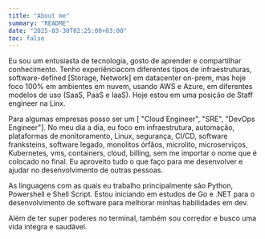 ```yaml
---
title: "About me"
summary: "README"
date: "2025-03-30T02:25:00+03:00"
toc: false
---
```


Eu sou um entusiasta de tecnologia, gosto de aprender e compartilhar conhecimento. Tenho experiênciacom diferentes tipos de infraestruturas, software-defined [Storage, Network] em datacenter on-prem, mas hoje foco 100% em ambientes em nuvem, usando AWS e Azure, em diferentes modelos de uso (SaaS, PaaS e IaaS). Hoje estou em uma posição de Staff engineer na Linx. 

Para algumas empresas posso ser um [ "Cloud Engineer", "SRE", "DevOps Engineer"]. No meu dia a dia, eu foco em infraestrutura, automação, plataformas de monitoramento, Linux, segurança, CI/CD, software franksteins, software legado, monolitos órfãos, microlito, microserviços, Kubernetes, vms, containers, cloud, billing, sem me importar o nome que é colocado no final. Eu aproveito tudo o que faço para me desenvolver e ajudar no desenvolvimento de outras pessoas. 

As linguagens com as quais eu trabalho principalmente são Python, Powershell e Shell Script. Estou iniciando em estudos de Go e .NET para o desenvolvimento de software para melhorar minhas habilidades em dev. 

Além de ter super poderes no terminal, também sou corredor e busco uma vida integra e saudável. 

